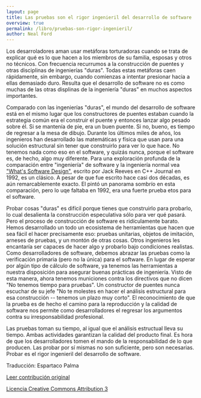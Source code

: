 ```yaml
---
layout: page
title: Las pruebas son el rigor ingenieril del desarrollo de software
overview: true
permalink: /libro/pruebas-son-rigor-ingenieril/
author: Neal Ford
---
```


Los desarroladores aman usar metáforas torturadoras cuando se trata de explicar qué es lo que hacen a los miembros de su familia, esposas y otros no técnicos. Con frecuencia recurrumos a la construcción de puentes y otras disciplinas de ingenierías "duras". Todas estas metáforas caen rápidamente, sin embargo, cuando comienzas a intentar presionar hacia a ellas demasiado duro. Resulta que el desarrollo de software no es como muchas de las otras displinas de la ingeniería "duras" en muchos aspectos importantes.

Comparado con las ingenierías "duras", el mundo del desarrollo de software está en el mismo lugar que los constructores de puentes estaban cuando la estrategia común era el construir el puente y entonces lanzar algo pesado sobre él. Si se mantenía de pie, era un buen puente. Si no, bueno, es tiempo de regresar a la mesa de dibujo. Durante los últimos miles de años, los ingenieros han desarrollado las matemáticas y física que usan para una solución estructural sin tener que construirlo para ver lo que hace. No tenemos nada como eso en el software, y quizás nunca, porque el software es, de hecho, algo muy diferente. Para una exploración profunda de la comparación entre "ingeniería" de software y la ingeniería normal vea ["What's Software Design"](http://www.developerdotstar.com/mag/articles/reeves_design.html), escrito por Jack Reeves en C++ Journal en 1992, es un clásico. A pesar de que fue escrito hace casi dos décadas, es aún remarcablemente exacto. El pintó un panorama sombrío en esta comparación, pero lo uqe faltaba en 1992, era una fuerte prueba etos para el software.

Probar cosas "duras" es difícil porque tienes que construirlo para probarlo, lo cual desalienta la construcción especulativa sólo para ver qué pasará. Pero el proceso de construcción de software es ridículamente barato. Hemos desarrollado un todo un ecosistema de herramientas que hacen que sea fácil el hacer precisamente eso: pruebas unitarias, objetos de imitación, arneses de pruebas, y un montón de otras cosas. Otros ingenieros les encantaría ser capaces de hacer algo y probarlo bajo condiciones realistas. Como desarrolladores de software, debemos abrazar las pruebas como la verificación primaria (pero no la única) para el software. En lugar de esperar por algún tipo de cálculo de software, ya tenemos las herramientas a nuestra disposición para asegurar buenas prácticas de ingeniería. Visto de esta manera, ahora tenemos municiones contra los directivos que no dicen "No tenemos tiempo para pruebas". Un constructor de puentes nunca escuchar de su jefe "No te molestes en hacer el análisis estructural para esa construcción -- tenemos un plazo muy corto". El reconocimiento de que la prueba es de hecho el camino para la reproducción y la calidad de software nos permite como desarrolladores el regresar los argumentos contra su irresponsabilidad profesional.

Las pruebas toman su tiempo, al igual que el análisis estructual lleva su tiempo. Ambas actividades garantizan la calidad del producto final. Es hora de que los desarrolladores tomen el mando de la responsabilidad de lo que producen. Las probar por sí mismas no son suficiente, pero son necesarias. Probar es el rigor ingenieril del desarrollo de software.


Traducción: Espartaco Palma

[Leer contribución original](http://programmer.97things.oreilly.com/wiki/index.php/Testing_Is_the_Engineering_Rigor_of_Software_Development)

[Licencia Creative Commons Attribution 3](http://creativecommons.org/licenses/by/3.0/us/deed.es)